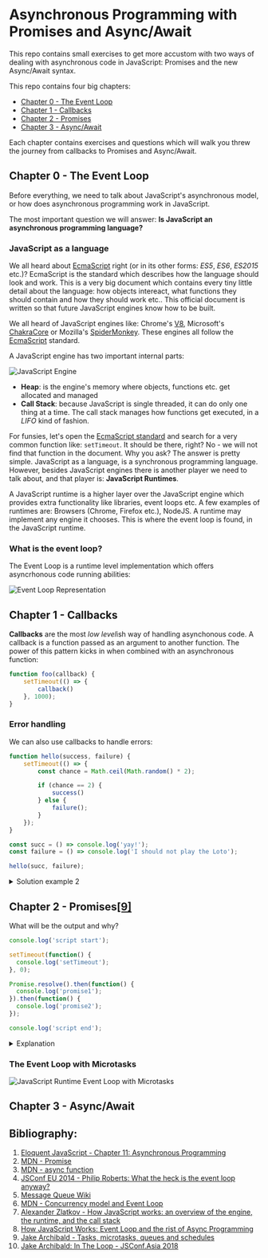 # Asynchronous Programming with Promises and Async/Await

This repo contains small exercises to get more accustom with two ways of dealing with asynchronous code in JavaScript: Promises and the new Async/Await syntax.

This repo contains four big chapters:

- [Chapter 0 - The Event Loop](#chapter-0---the-event-loop)
- [Chapter 1 - Callbacks](#chapter-1---callbacks)
- [Chapter 2 - Promises](#chapter-2---promises9)
- [Chapter 3 - Async/Await](#chapter-3---asyncawait)

Each chapter contains exercises and questions which will walk you threw the journey from callbacks to Promises and Async/Await.

## Chapter 0 - The Event Loop

Before everything, we need to talk about JavaScript's asynchronous model, or how does asynchronous programming work in JavaScript.

The most important question we will answer: **Is JavaScript an asynchronous programming language?**

### JavaScript as a language

We all heard about [EcmaScript](https://www.ecma-international.org/ecma-262/8.0/index.html) right (or in its other forms: *ES5*, *ES6*, *ES2015* etc.)? EcmaScript is the standard which describes how the language should look and work. This is a very big document which contains every tiny little detail about the language: how objects intereact, what functions they should contain and how they should work etc.. This official document is written so that future JavaScript engines know how to be built. 

We all heard of JavaScript engines like: Chrome's [V8](https://developers.google.com/v8), Microsoft's [ChakraCore](https://github.com/Microsoft/ChakraCore) or Mozilla's [SpiderMonkey](https://developer.mozilla.org/en-US/docs/Mozilla/Projects/SpiderMonkey). These engines all follow the [EcmaScript](https://www.ecma-international.org/ecma-262/8.0/index.html) standard.

A JavaScript engine has two important internal parts:

![JavaScript Engine](./assets/JS_engine.png)

- **Heap**: is the engine's memory where objects, functions etc. get allocated and managed
- **Call Stack**: because JavaScript is single threaded, it can do only one thing at a time. The call stack manages how functions get executed, in a *LIFO* kind of fashion.

For funsies, let's open the [EcmaScript standard](https://www.ecma-international.org/ecma-262/8.0/index.html) and search for a very common function like: `setTimeout`. It should be there, right? 
No - we will not find that function in the document. Why you ask? The answer is pretty simple. JavaScript as a language, is a synchronous programming language. However, besides JavaScript engines there is another player we need to talk about, and that player is: **JavaScript Runtimes**.

A JavaScript runtime is a higher layer over the JavaScript engine which provides extra functionality like libraries, event loops etc. A few examples of runtimes are: Browsers (Chrome, Firefox etc.), NodeJS. A runtime may implement any engine it chooses. This is where the event loop is found, in the JavaScript runtime.

### What is the event loop?

The Event Loop is a runtime level implementation which offers asyncrhonous code running abilities:

![Event Loop Representation](./assets/JS_Runtime.png)

## Chapter 1 - Callbacks
**Callbacks** are the most *low level*ish way of handling asynchonous code. A callback is a function passed as an argument to another function. The power of this pattern kicks in when combined with an asynchronous function:

```javascript
function foo(callback) {
	setTimeout(() => {
		callback()
	}, 1000);
}
```

### Error handling
We can also use callbacks to handle errors:

```javascript
function hello(success, failure) {
	setTimeout(() => {
		const chance = Math.ceil(Math.random() * 2);

		if (chance == 2) {
			success()
		} else {
			failure();
		}
	});
}

const succ = () => console.log('yay!');
const failure = () => console.log('I should not play the Loto');

hello(succ, failure);
```

<details><summary>Solution example 2</summary>
<p>
	
	
	function all(callback, arr) {
	    let counter = 0;
	    arr.forEach(fn => fn(() => counter++));

	    const interval = setInterval(() => { 
	      if (counter === arr.length) {
		   clearInterval(interval);
		   callback();
	      }
	    }, 250);
	}

	const fn1 = cb => setTimeout(() => {
	   cb();
	}, 1000);

	const fn2 = cb => setTimeout(() => {
	   cb();
	}, 1000);

	all(() => console.log('done'), [fn1, fn2]);

</p>
</details>

## Chapter 2 - Promises[[9]](https://jakearchibald.com/2015/tasks-microtasks-queues-and-schedules)

What will be the output and why?

```javascript
console.log('script start');

setTimeout(function() {
  console.log('setTimeout');
}, 0);

Promise.resolve().then(function() {
  console.log('promise1');
}).then(function() {
  console.log('promise2');
});

console.log('script end');
```

<details><summary>Explanation</summary>
<p>

With Promises there came a new way of executing async code called: **Microtask**. This new concept was needed because Promises can guarantee an order of execution even though they are asynchronous. This means that the event loop has another queue for scheduling these kind of microtasks. The main difference between a **task** and a **microtask** is that a task different actions can happen between them. After a task is run, the next task can only pushed to the call stack only if nothing else in mid-execution or the call stack is empty and ready to take in another task. 

With **microtasks** however, they have a **priority** over tasks. If a microtask was queued, it will run before taking in any tasks. Even more, microtasks are processed as long as there are any on the microstack queue. This means that microstack processing can cause a block on the thread as long as you keep schedule them.

This can be better explained through these two examples:

#### Infinite task creating is non-blocking

```javascript
function createTask() {
	console.log('new task');
	setTimeout(createTask);
}	

createTask(0);
```

#### Infinite microtask creaking blocks the main thread

```javascript
function createMicrotask() {
	console.log()
	Promise.resolve().then(createMicrotask);
}

createMicrotask();
```

</p>
</details>

### The Event Loop with Microtasks

![JavaScript Runtime Event Loop with Microtasks](./assets/JS_Runtime_with_Promises.png)


## Chapter 3 - Async/Await

## Bibliography:
1. [Eloquent JavaScript - Chapter 11: Asynchronous Programming](https://eloquentjavascript.net/11_async.html)
2. [MDN - Promise](https://developer.mozilla.org/en-US/docs/Web/JavaScript/Reference/Global_Objects/Promise)
3. [MDN - async function](https://developer.mozilla.org/en-US/docs/Web/JavaScript/Reference/Statements/async_function) 
4. [JSConf EU 2014 - Philip Roberts: What the heck is the event loop anyway?](https://www.youtube.com/watch?v=8aGhZQkoFbQ)
5. [Message Queue Wiki](https://en.wikipedia.org/wiki/Message_queue)
6. [MDN - Concurrency model and Event Loop](https://developer.mozilla.org/en-US/docs/Web/JavaScript/EventLoop)
7. [Alexander Zlatkov - How JavaScript works: an overview of the engine, the runtime, and the call stack](https://blog.sessionstack.com/how-does-javascript-actually-work-part-1-b0bacc073cf)
8. [How JavaScript Works: Event Loop and the rist of Async Programming](https://blog.sessionstack.com/how-javascript-works-event-loop-and-the-rise-of-async-programming-5-ways-to-better-coding-with-2f077c4438b5)
9. [Jake Archibald - Tasks, microtasks, queues and schedules](https://jakearchibald.com/2015/tasks-microtasks-queues-and-schedules/)
10. [Jake Archibald: In The Loop - JSConf.Asia 2018](https://www.youtube.com/watch?v=cCOL7MC4Pl0)
